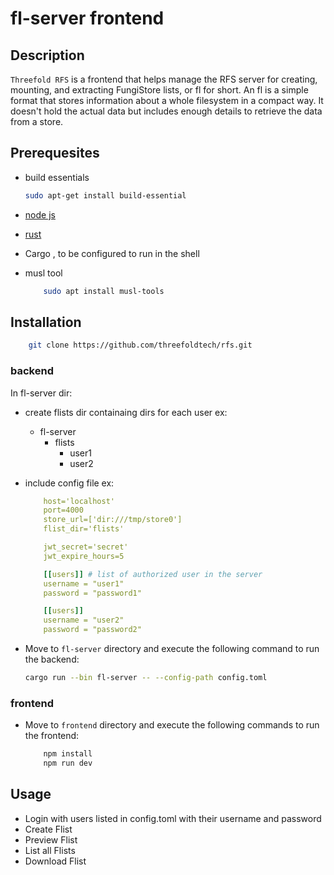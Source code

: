 # fl-server frontend

## Description

`Threefold RFS` is a frontend that helps manage the RFS server for creating, mounting, and extracting FungiStore lists, or fl for short. An fl is a simple format that stores information about a whole filesystem in a compact way. It doesn't hold the actual data but includes enough details to retrieve the data from a store.

## Prerequesites

- build essentials

  ```bash
  sudo apt-get install build-essential
  ```

- [node js](https://nodejs.org/en/download/package-manager)
- [rust](https://www.rust-lang.org/tools/install)
- Cargo , to be configured to run in the shell
- musl tool

  ```bash
      sudo apt install musl-tools
  ```

## Installation

```bash
    git clone https://github.com/threefoldtech/rfs.git
```

### backend

In fl-server dir:

- create flists dir containaing dirs for each user
  ex:
  - fl-server
    - flists
      - user1
      - user2
- include config file
  ex:

  ```yml
      host='localhost'
      port=4000
      store_url=['dir:///tmp/store0']
      flist_dir='flists'

      jwt_secret='secret'
      jwt_expire_hours=5

      [[users]] # list of authorized user in the server
      username = "user1"
      password = "password1"

      [[users]]
      username = "user2"
      password = "password2"
  ```

- Move to `fl-server` directory and execute the following command to run the backend:

  ```bash
  cargo run --bin fl-server -- --config-path config.toml
  ```

### frontend

- Move to `frontend` directory and execute the following commands to run the frontend:

  ```bash
      npm install
      npm run dev
  ```

## Usage

- Login with users listed in config.toml with their username and password
- Create Flist
- Preview Flist
- List all Flists
- Download Flist
